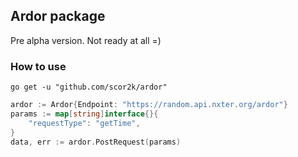 ## Ardor package

Pre alpha version. Not ready at all =)

### How to use

```
go get -u "github.com/scor2k/ardor"
```

```go
ardor := Ardor{Endpoint: "https://random.api.nxter.org/ardor"}
params := map[string]interface{}{
    "requestType": "getTime",
}
data, err := ardor.PostRequest(params)
```

